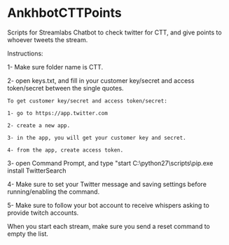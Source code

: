 # AnkhbotCTTPoints
Scripts for Streamlabs Chatbot to check twitter for CTT, and give points to whoever tweets the stream.

Instructions:

1- Make sure folder name is CTT.

2- open keys.txt, and fill in your customer key/secret and access token/secret between the single quotes.

  	To get customer key/secret and access token/secret:
  
  	1- go to https://app.twitter.com
  
  	2- create a new app.
  
  	3- in the app, you will get your customer key and secret.
  
  	4- from the app, create access token.
  
  
  
3- open Command Prompt, and type "start C:\python27\scripts\pip.exe install TwitterSearch

4- Make sure to set your Twitter message and saving settings before running/enabling the command.

5- Make sure to follow your bot account to receive whispers asking to provide twitch accounts.

When you start each stream, make sure you send a reset command to empty the list.
